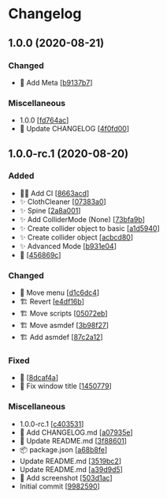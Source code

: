 # Changelog

<a name="1.0.0"></a>
## 1.0.0 (2020-08-21)

### Changed

- 🍱 Add Meta [[b9137b7](https://github.com/esnya/UnityClothSkirtHelper/commit/b9137b7278ffddc0f5129d541276c5d0e276787f)]

### Miscellaneous

-  1.0.0 [[fd764ac](https://github.com/esnya/UnityClothSkirtHelper/commit/fd764ac87455ba3a09f78dd9a458318ebe11584c)]
- 📝 Update CHANGELOG [[4f0fd00](https://github.com/esnya/UnityClothSkirtHelper/commit/4f0fd00ab71117a2355d0ea3d28c7ecb86415e2e)]


<a name="1.0.0-rc.1"></a>
## 1.0.0-rc.1 (2020-08-20)

### Added

- 👷‍♂️ Add CI [[8663acd](https://github.com/esnya/UnityClothSkirtHelper/commit/8663acd9990cefcac78dbdcdcd08c9ce77dd052c)]
- ✨ ClothCleaner [[07383a0](https://github.com/esnya/UnityClothSkirtHelper/commit/07383a003511ebd9f3739b0c05fc13e8d629a412)]
- ✨ Spine [[2a8a001](https://github.com/esnya/UnityClothSkirtHelper/commit/2a8a0018e0c8dda6636506e270b2bdb0d8993318)]
- ✨ Add ColliderMode (None) [[73bfa9b](https://github.com/esnya/UnityClothSkirtHelper/commit/73bfa9b5f9790267e3fbbf804665ce17c396bea3)]
- ✨ Create collider object to basic [[a1d5940](https://github.com/esnya/UnityClothSkirtHelper/commit/a1d5940793f7846546f5e26fb00b7acf97ed54d8)]
- ✨ Create collider object [[acbcd80](https://github.com/esnya/UnityClothSkirtHelper/commit/acbcd80e38df926675924ce88857cd8cffd22a46)]
- ✨ Advanced Mode [[b931e04](https://github.com/esnya/UnityClothSkirtHelper/commit/b931e0460d8c67dd8a119fc24e2e80bf1a88242b)]
- 🎉  [[456869c](https://github.com/esnya/UnityClothSkirtHelper/commit/456869c36fcf933cb26e2acfe9485d959bedeef2)]

### Changed

- 💄 Move menu [[d1c6dc4](https://github.com/esnya/UnityClothSkirtHelper/commit/d1c6dc4d1dfe39896f6e619413c674cfecb78aa1)]
- 🏗️ Revert [[e4df16b](https://github.com/esnya/UnityClothSkirtHelper/commit/e4df16b4962e34ad9e7c66563ccdfda6af6471fe)]
- 🏗️ Move scripts [[05072eb](https://github.com/esnya/UnityClothSkirtHelper/commit/05072eb5d0db8cfe64bb7711fbff92f8d44ecf79)]
- 🏗️ Move asmdef [[3b98f27](https://github.com/esnya/UnityClothSkirtHelper/commit/3b98f27b8ae64e11c3c6208de725627bb1e75096)]
- 🏗️ Add asmdef [[87c2a12](https://github.com/esnya/UnityClothSkirtHelper/commit/87c2a128c54d39d55ea4e3655b7027fb9a6a7a06)]

### Fixed

- 🐛  [[8dcaf4a](https://github.com/esnya/UnityClothSkirtHelper/commit/8dcaf4a583cfe30e4bec237a4d79e380c7c54865)]
- 🐛 Fix window title [[1450779](https://github.com/esnya/UnityClothSkirtHelper/commit/1450779542845c935437d2b144a2f3db83f75723)]

### Miscellaneous

-  1.0.0-rc.1 [[c403531](https://github.com/esnya/UnityClothSkirtHelper/commit/c40353105714082e3c73b441bf5b713958529478)]
- 📝 Add CHANGELOG.md [[a07935e](https://github.com/esnya/UnityClothSkirtHelper/commit/a07935ef883fd8abf7ff316df8595813c67a3785)]
- 📝 Update README.md [[3f88601](https://github.com/esnya/UnityClothSkirtHelper/commit/3f8860197794d75169c2585177d7a1cfde2d2118)]
- 📦 package.json [[a68b8fe](https://github.com/esnya/UnityClothSkirtHelper/commit/a68b8fefd6d3f168a7340575a9fa5ef02603c7c2)]
-  Update README.md [[3519bc2](https://github.com/esnya/UnityClothSkirtHelper/commit/3519bc278791c0e7bb9988ebb68d14e8bb685725)]
-  Update README.md [[a39d9d5](https://github.com/esnya/UnityClothSkirtHelper/commit/a39d9d5593b9ae641f5299eb3fa6859a63c0f2d9)]
- 📝 Add screenshot [[503d1ac](https://github.com/esnya/UnityClothSkirtHelper/commit/503d1ac486eae9560f61b294fe910cb3f12db620)]
-  Initial commit [[9982590](https://github.com/esnya/UnityClothSkirtHelper/commit/9982590336ecac32c5007d8916f67caf2abaf284)]


